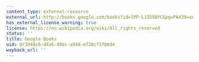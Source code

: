 ```yaml
---
content_type: external-resource
external_url: http://books.google.com/books?id=lPP-L3155QYC&pg=PA439=onepage
has_external_license_warning: true
license: https://en.wikipedia.org/wiki/All_rights_reserved
status: ''
title: Google Books
uid: dc3948c6-d4a6-40bc-a94d-e728cf37b6d4
wayback_url: ''
---
```

